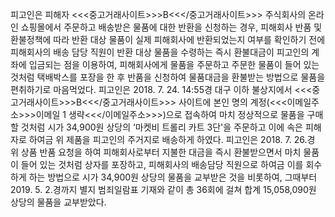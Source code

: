 피고인은 피해자 <<<중고거래사이트>>>B<<</중고거래사이트>>> 주식회사의 온라인 쇼핑몰에서 주문하고 배송받은 물품에 대한 반환을 신청하는 경우, 피해회사 반품 및 환불정책에 따라 반환 대상 물품이 실제 피해회사에 반환되었는지 여부를 확인하기 전에 피해회사의 배송 담당 직원이 반환 대상 물품을 수령하는 즉시 환불대금이 피고인의 계좌에 입금되는 점을 이용하여, 피해회사에게 물품을 주문하고 주문한 물품이 들어 있는 것처럼 택배박스를 포장을 한 후 반품을 신청하여 물품대금을 환불받는 방법으로 물품을 편취하기로 마음먹었다.
피고인은 2018. 7. 24. 14:55경 대구 이하 불상지에서 <<<중고거래사이트>>>B<<</중고거래사이트>>> 사이트에 본인 명의 계정(<<<이메일주소>>>이메일 1 생략<<</이메일주소>>>)으로 접속하여 마치 정상적으로 물품을 구매할 것처럼 시가 34,900원 상당의 ‘마켓비 트롤리 카트 3단'을 주문하고 이에 속은 피해자로 하여금 위 제품을 피고인의 주거지로 배송하게 하였다.
피고인은 2018. 7. 26.경 위 상품 반품 요청을 하여 피해회사로부터 지불한 대금을 즉시 환불받으면서 마치 물품이 들어 있는 것처럼 상자를 포장하고, 피해회사의 배송담당 직원으로 하여금 이를 회수하게 하는 방법으로 시가 34,900원 상당의 물품을 교부받은 것을 비롯하여, 그때부터 2019. 5. 2.경까지 별지 범죄일람표 기재와 같이 총 36회에 걸쳐 합계 15,058,090원 상당의 물품을 교부받았다.